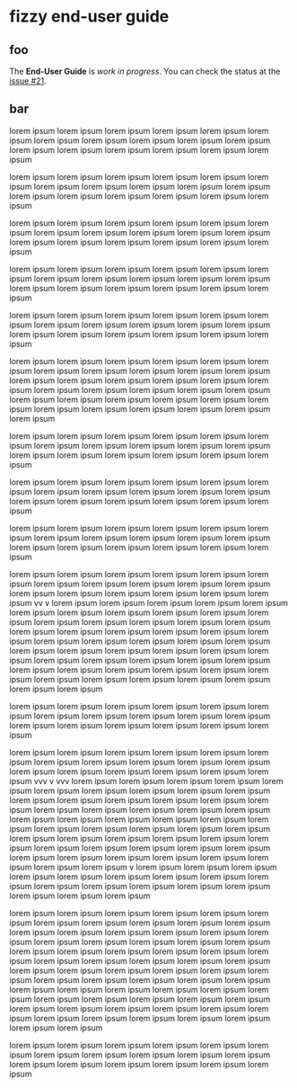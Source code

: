 # fizzy end-user guide

## foo

The **End-User Guide** is *work in progress*. You can check the status at the
[issue #21](https://github.com/alem0lars/fizzy/issues/21).

## bar

lorem ipsum lorem ipsum lorem ipsum lorem ipsum lorem ipsum lorem ipsum lorem ipsum lorem ipsum lorem ipsum lorem ipsum lorem ipsum lorem ipsum lorem ipsum lorem ipsum lorem ipsum 
lorem ipsum lorem ipsum 

lorem ipsum lorem ipsum lorem ipsum lorem ipsum lorem ipsum lorem ipsum lorem ipsum lorem ipsum lorem ipsum lorem ipsum lorem ipsum lorem ipsum lorem ipsum lorem ipsum lorem ipsum 
lorem ipsum lorem ipsum 

lorem ipsum lorem ipsum lorem ipsum lorem ipsum lorem ipsum lorem ipsum lorem ipsum lorem ipsum lorem ipsum lorem ipsum lorem ipsum lorem ipsum lorem ipsum lorem ipsum lorem ipsum 
lorem ipsum lorem ipsum 

lorem ipsum lorem ipsum lorem ipsum lorem ipsum lorem ipsum lorem ipsum lorem ipsum lorem ipsum lorem ipsum lorem ipsum lorem ipsum lorem ipsum lorem ipsum lorem ipsum lorem ipsum 
lorem ipsum lorem ipsum 

lorem ipsum lorem ipsum lorem ipsum lorem ipsum lorem ipsum lorem ipsum lorem ipsum lorem ipsum lorem ipsum lorem ipsum lorem ipsum lorem ipsum lorem ipsum lorem ipsum lorem ipsum 
lorem ipsum lorem ipsum 

lorem ipsum lorem ipsum lorem ipsum lorem ipsum lorem ipsum lorem ipsum lorem ipsum lorem ipsum lorem ipsum lorem ipsum lorem ipsum lorem ipsum lorem ipsum lorem ipsum lorem ipsum 
lorem ipsum lorem ipsum 
lorem ipsum lorem ipsum lorem ipsum lorem ipsum lorem ipsum lorem ipsum lorem ipsum lorem ipsum lorem ipsum lorem ipsum lorem ipsum lorem ipsum lorem ipsum lorem ipsum lorem ipsum 
lorem ipsum lorem ipsum 

lorem ipsum lorem ipsum lorem ipsum lorem ipsum lorem ipsum lorem ipsum lorem ipsum lorem ipsum lorem ipsum lorem ipsum lorem ipsum lorem ipsum lorem ipsum lorem ipsum lorem ipsum 
lorem ipsum lorem ipsum 

lorem ipsum lorem ipsum lorem ipsum lorem ipsum lorem ipsum lorem ipsum lorem ipsum lorem ipsum lorem ipsum lorem ipsum lorem ipsum lorem ipsum lorem ipsum lorem ipsum lorem ipsum 
lorem ipsum lorem ipsum 

lorem ipsum lorem ipsum lorem ipsum lorem ipsum lorem ipsum lorem ipsum lorem ipsum lorem ipsum lorem ipsum lorem ipsum lorem ipsum lorem ipsum lorem ipsum lorem ipsum lorem ipsum 
lorem ipsum lorem ipsum 

lorem ipsum lorem ipsum lorem ipsum lorem ipsum lorem ipsum lorem ipsum lorem ipsum lorem ipsum lorem ipsum lorem ipsum lorem ipsum lorem ipsum lorem ipsum lorem ipsum lorem ipsum 
lorem ipsum lorem ipsum vv
v
lorem ipsum lorem ipsum lorem ipsum lorem ipsum lorem ipsum lorem ipsum lorem ipsum lorem ipsum lorem ipsum lorem ipsum lorem ipsum lorem ipsum lorem ipsum lorem ipsum lorem ipsum 
lorem ipsum lorem ipsum 
lorem ipsum lorem ipsum lorem ipsum lorem ipsum lorem ipsum lorem ipsum lorem ipsum lorem ipsum lorem ipsum lorem ipsum lorem ipsum lorem ipsum lorem ipsum lorem ipsum lorem ipsum 
lorem ipsum lorem ipsum 
lorem ipsum lorem ipsum lorem ipsum lorem ipsum lorem ipsum lorem ipsum lorem ipsum lorem ipsum lorem ipsum lorem ipsum lorem ipsum lorem ipsum lorem ipsum lorem ipsum lorem ipsum 
lorem ipsum lorem ipsum 

lorem ipsum lorem ipsum lorem ipsum lorem ipsum lorem ipsum lorem ipsum lorem ipsum lorem ipsum lorem ipsum lorem ipsum lorem ipsum lorem ipsum lorem ipsum lorem ipsum lorem ipsum 
lorem ipsum lorem ipsum 

lorem ipsum lorem ipsum lorem ipsum lorem ipsum lorem ipsum lorem ipsum lorem ipsum lorem ipsum lorem ipsum lorem ipsum lorem ipsum lorem ipsum lorem ipsum lorem ipsum lorem ipsum 
lorem ipsum lorem ipsum 
vvv
v
vvv
lorem ipsum lorem ipsum lorem ipsum lorem ipsum lorem ipsum lorem ipsum lorem ipsum lorem ipsum lorem ipsum lorem ipsum lorem ipsum lorem ipsum lorem ipsum lorem ipsum lorem ipsum 
lorem ipsum lorem ipsum 
lorem ipsum lorem ipsum lorem ipsum lorem ipsum lorem ipsum lorem ipsum lorem ipsum lorem ipsum lorem ipsum lorem ipsum lorem ipsum lorem ipsum lorem ipsum lorem ipsum lorem ipsum 
lorem ipsum lorem ipsum 
lorem ipsum lorem ipsum lorem ipsum lorem ipsum lorem ipsum lorem ipsum lorem ipsum lorem ipsum lorem ipsum lorem ipsum lorem ipsum lorem ipsum lorem ipsum lorem ipsum lorem ipsum 
lorem ipsum lorem ipsum 
v
lorem ipsum lorem ipsum lorem ipsum lorem ipsum lorem ipsum lorem ipsum lorem ipsum lorem ipsum lorem ipsum lorem ipsum lorem ipsum lorem ipsum lorem ipsum lorem ipsum lorem ipsum 
lorem ipsum lorem ipsum 

lorem ipsum lorem ipsum lorem ipsum lorem ipsum lorem ipsum lorem ipsum lorem ipsum lorem ipsum lorem ipsum lorem ipsum lorem ipsum lorem ipsum lorem ipsum lorem ipsum lorem ipsum 
lorem ipsum lorem ipsum 
lorem ipsum lorem ipsum lorem ipsum lorem ipsum lorem ipsum lorem ipsum lorem ipsum lorem ipsum lorem ipsum lorem ipsum lorem ipsum lorem ipsum lorem ipsum lorem ipsum lorem ipsum 
lorem ipsum lorem ipsum 
lorem ipsum lorem ipsum lorem ipsum lorem ipsum lorem ipsum lorem ipsum lorem ipsum lorem ipsum lorem ipsum lorem ipsum lorem ipsum lorem ipsum lorem ipsum lorem ipsum lorem ipsum 
lorem ipsum lorem ipsum 
lorem ipsum lorem ipsum lorem ipsum lorem ipsum lorem ipsum lorem ipsum lorem ipsum lorem ipsum lorem ipsum lorem ipsum lorem ipsum lorem ipsum lorem ipsum lorem ipsum lorem ipsum 
lorem ipsum lorem ipsum 

lorem ipsum lorem ipsum lorem ipsum lorem ipsum lorem ipsum lorem ipsum lorem ipsum lorem ipsum lorem ipsum lorem ipsum lorem ipsum lorem ipsum lorem ipsum lorem ipsum lorem ipsum 
lorem ipsum lorem ipsum 
